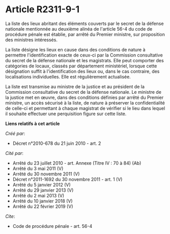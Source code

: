 # Article R2311-9-1

La liste des lieux abritant des éléments couverts par le secret de la défense nationale mentionnée au deuxième alinéa de
l'article 56-4 du code de procédure pénale est établie, par arrêté du Premier ministre, sur proposition des ministres
intéressés. 

La liste désigne les lieux en cause dans des conditions de nature à permettre l'identification exacte de ceux-ci par la
Commission consultative du secret de la défense nationale et les magistrats. Elle peut comporter des catégories de locaux,
classés par département ministériel, lorsque cette désignation suffit à l'identification des lieux ou, dans le cas contraire,
des localisations individuelles. Elle est régulièrement actualisée. 

La liste est transmise au ministre de la justice et au président de la Commission consultative du secret de la défense
nationale. Le ministre de la justice met en œuvre, dans des conditions définies par arrêté du Premier ministre, un accès
sécurisé à la liste, de nature à préserver la confidentialité de celle-ci et permettant à chaque magistrat de vérifier si le
lieu dans lequel il souhaite effectuer une perquisition figure sur cette liste.

**Liens relatifs à cet article**

_Créé par_:

  - Décret n°2010-678 du 21 juin 2010 - art. 2

_Cité par_:

  - Arrêté du 23 juillet 2010 - art. Annexe (Titre IV : 70 à 84) (Ab)
  - Arrêté du 3 mai 2011 (V)
  - Arrêté du 30 novembre 2011 (V)
  - Décret n°2011-1692 du 30 novembre 2011 - art. 1 (V)
  - Arrêté du 5 janvier 2012 (V)
  - Arrêté du 29 janvier 2013 (V)
  - Arrêté du 2 mai 2013 (V)
  - Arrêté du 10 janvier 2018 (V)
  - Arrêté du 22 février 2019 (V)

_Cite_:

  - Code de procédure pénale - art. 56-4
